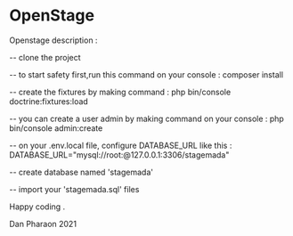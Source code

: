 # OpenStage

Openstage description :

-- clone the project

-- to start safety first,run this command on your console :
composer install

-- create the fixtures by making command :
php bin/console doctrine:fixtures:load

-- you can  create a user admin by making command on your console :
php bin/console admin:create

-- on your .env.local file, configure DATABASE_URL like this :
DATABASE_URL="mysql://root:@127.0.0.1:3306/stagemada"

-- create database named 'stagemada'

-- import your 'stagemada.sql' files 

Happy coding .

Dan Pharaon 2021 

